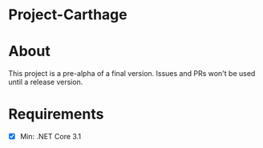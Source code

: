 # Project-Carthage

# About
This project is a pre-alpha of a final version.
Issues and PRs won't be used until a release version.


# Requirements

- [x] Min: .NET Core 3.1
